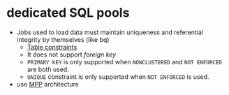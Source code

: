 # dedicated SQL pools

- Jobs used to load data must maintain uniqueness and referential integrity by themselves (like bq)
  - [Table constraints](https://learn.microsoft.com/en-us/azure/synapse-analytics/sql-data-warehouse/sql-data-warehouse-table-constraints#table-constraints)
  - It does not support *foreign key*
  - `PRIMARY KEY` is only supported when `NONCLUSTERED` and `NOT ENFORCED` are both used.
  - `UNIQUE` constraint is only supported when `NOT ENFORCED` is used.
- use [MPP](https://github.com/davidkhala/As-Architect/blob/main/concepts/tech/MPP.md) architecture
